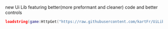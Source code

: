 new Ui Lib featuring better(more preformant and cleaner) code and better controls
```Lua
loadstring(game:HttpGet("https://raw.githubusercontent.com/kartFr/UiLib/main/Main.lua"))()
```
